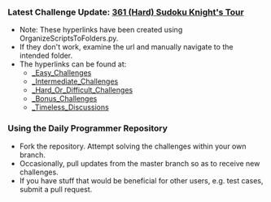### Latest Challenge Update: [361 (Hard) Sudoku Knight's Tour](https://github.com/dchege711/reddit_daily_programmer/blob/master/Hard/361%20%5BHard%5D%20Sudoku%20knight's%20tour/361%20%5BHard%5D%20Sudoku%20knight's%20tour.md)

* Note: These hyperlinks have been created using OrganizeScriptsToFolders.py.
* If they don't work, examine the url and manually navigate to the intended folder.
* The hyperlinks can be found at:
    * [_Easy_Challenges](https://github.com/dchege711/Reddit_Daily_Programmer/blob/master/_Easy_Challenges.md)
    * [_Intermediate_Challenges](https://github.com/dchege711/Reddit_Daily_Programmer/blob/master/_Intermediate_Challenges.md)
    * [_Hard_Or_Difficult_Challenges](https://github.com/dchege711/Reddit_Daily_Programmer/blob/master/_Hard_Or_Difficult_Challenges.md)
    * [_Bonus_Challenges](https://github.com/dchege711/Reddit_Daily_Programmer/blob/master/_Bonus_Challenges.md)
    * [_Timeless_Discussions](https://github.com/dchege711/Reddit_Daily_Programmer/blob/master/_Timeless_Discussions.md)

### Using the Daily Programmer Repository

* Fork the repository. Attempt solving the challenges within your own branch.
* Occasionally, pull updates from the master branch so as to receive new challenges.
* If you have stuff that would be beneficial for other users, e.g. test cases, submit a pull request.
